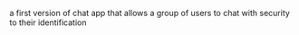 a first version of chat app that allows a group of users to chat with security to their identification
